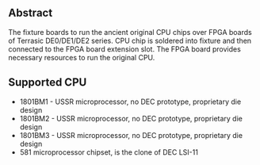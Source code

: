 ## Abstract

The fixture boards to run the ancient original CPU chips over FPGA boards
of Terrasic DE0/DE1/DE2 series. CPU chip is soldered into fixture and then
connected to the FPGA board extension slot. The FPGA board provides necessary
resources to run the original CPU.

## Supported CPU

- 1801BM1 - USSR microprocessor, no DEC prototype, proprietary die design
- 1801BM2 - USSR microprocessor, no DEC prototype, proprietary die design
- 1801BM3 - USSR microprocessor, no DEC prototype, proprietary die design
- 581 microprocessor chipset, is the clone of DEC LSI-11
